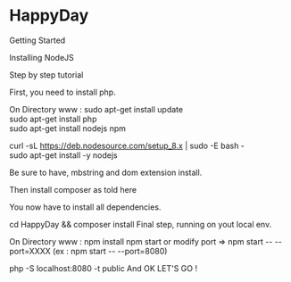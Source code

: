 # HappyDay

Getting Started

Installing NodeJS

Step by step tutorial

First, you need to install php.

On Directory www :
sudo apt-get install update <br>
sudo apt-get install php <br>
sudo apt-get install nodejs npm <br>

curl -sL https://deb.nodesource.com/setup_8.x | sudo -E bash - <br>
sudo apt-get install -y nodejs <br>

Be sure to have, mbstring and dom extension install.

Then install composer as told here

You now have to install all dependencies.

cd HappyDay && composer install
Final step, running on yout local env.

On Directory www :
npm install
npm start or modify port => npm start -- --port=XXXX (ex : npm start -- --port=8080)

php -S localhost:8080 -t public
And OK LET'S GO !
